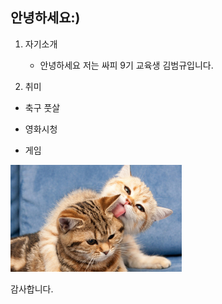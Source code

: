 ## 안녕하세요:)

1. 자기소개 
   
   - 안녕하세요 저는 싸피 9기 교육생 김범규입니다.
   
   

2. 취미
- 축구 풋살

- 영화시청

- 게임



<img src="README_assets/84363b5332d1333373f1506aa0ff6773fe65b896.jpg" title="" alt="image.jpg" width="274">



감사합니다.
